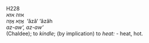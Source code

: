 <body>
  <p>H228<br>  אזה    אזא  <br> אֲזָא  אֲזָה  ‎  ‘ăzâ‘  ‘ăzâh  <br><i>az-aw‘,</i> <i>az-aw‘ </i><br>(Chaldee); to <i>kindle</i>; (by implication) to <i>heat: - </i>heat, hot.<br></p>
 </body>